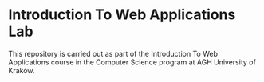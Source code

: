 # Introduction To Web Applications Lab

This repository is carried out as part of the Introduction To Web Applications course in the Computer Science program at AGH University of Kraków.
